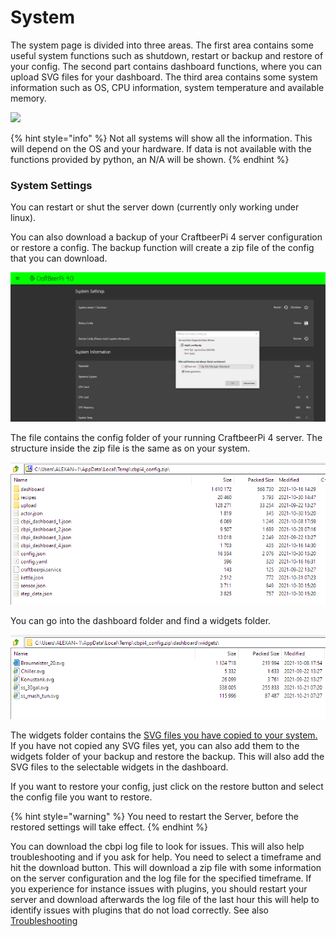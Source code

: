 # System

The system page is divided into three areas.  The first area contains some useful system functions such as shutdown, restart or backup and restore of your config. The second part contains dashboard functions, where you can upload SVG files for your dashboard. The third area contains some system information such as OS, CPU information, system temperature and available memory.&#x20;

![](../../.gitbook/assets/cbpi4-systempage\_new.png)

{% hint style="info" %}
Not all systems will show all the information. This will depend on the OS and your hardware. If data is not available with the functions provided by python, an N/A will be shown.&#x20;
{% endhint %}

### System Settings

You can restart or shut the server down (currently only working under linux). 

You can also download a backup of your CraftbeerPi 4 server configuration or restore a config. The backup function will create a zip file of the config that you can download.

![Backup function will provide zip file for download](../../.gitbook/assets/cbpi4-settings-backup.png)

The file contains the config folder of your running CraftbeerPi 4 server. The structure inside the zip file is the same as on your system.

![Structure of backup file](../../.gitbook/assets/cbpi4-system-backup-structure.png)

You can go into the dashboard folder and find a widgets folder.

![Widgets folder with SVG files](../../.gitbook/assets/cbpi4-system-backup-widgets.png)

The widgets folder contains the [SVG files you have copied to your system.](dashboard.md#how-to-add-custom-svg-items) If you have not copied any SVG files yet, you can also add them to the widgets folder of your backup and restore the backup. This will also add the SVG files to the selectable widgets in the dashboard.

If you want to restore your config, just click on the restore button and select the config file you want to restore.

{% hint style="warning" %}
You need to restart the Server, before the restored settings will take effect.
{% endhint %}

You can download the cbpi log file to look for issues. This will also help troubleshooting and if you ask for help. You need to select a timeframe and hit the download button. This will download a zip file with some information on the server configuration and the log file for the specified timeframe. If you experience for instance issues with plugins, you should restart your server and download afterwards the log file of the last hour this will help to identify issues with plugins that do not load correctly. See also [Troubleshooting](../troubleshooting.md)
